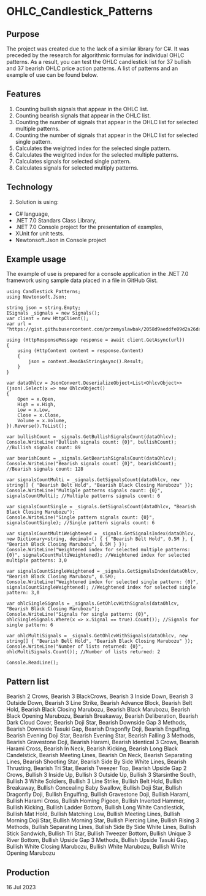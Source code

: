 # OHLC_Candlestick_Patterns

## Purpose

The project was created due to the lack of a similar library for C#. It was preceded by the research for algorithmic formulas for individual OHLC patterns. As a result, you can test the OHLC candlestick list for 37 bullish and 37 bearish OHLC price action patterns. A list of patterns and an example of use can be found below.

## Features

1. Counting bullish signals that appear in the OHLC list.
2. Counting bearish signals that appear in the OHLC list.
3. Counting the number of signals that appear in the OHLC list for selected multiple patterns.
4. Counting the number of signals that appear in the OHLC list for selected single pattern.
5. Calculates the weighted index for the selected single pattern.
6. Calculates the weighted index for the selected multiple patterns.
7. Calculates signals for selected single pattern.
8. Calculates signals for selected multiply patterns.

## Technology

2. Solution is using:
  - C# language,
  - .NET 7.0 Standars Class Library,
  - .NET 7.0 Console project for the presentation of examples,
  - XUnit for unit tests.
  - Newtonsoft.Json in Console project

## Example usage

The example of use is prepared for a console application in the .NET 7.0 framework using sample data placed in a file in GitHub Gist.
```
using Candlestick_Patterns;
using Newtonsoft.Json;

string json = string.Empty;
ISignals _signals = new Signals();
var client = new HttpClient();
var url = "https://gist.githubusercontent.com/przemyslawbak/2058d9aeddfe09d2a26da81dfc16e5d0/raw/json_data_sample.txt";

using (HttpResponseMessage response = await client.GetAsync(url))
{
    using (HttpContent content = response.Content)
    {
        json = content.ReadAsStringAsync().Result;
    }
}

var dataOhlcv = JsonConvert.DeserializeObject<List<OhlcvObject>>(json).Select(x => new OhlcvObject()
{
    Open = x.Open,
    High = x.High,
    Low = x.Low,
    Close = x.Close,
    Volume = x.Volume,
}).Reverse().ToList();

var bullishCount = _signals.GetBullishSignalsCount(dataOhlcv);
Console.WriteLine("Bullish signals count: {0}", bullishCount); //Bullish signals count: 89

var bearishCount = _signals.GetBearishSignalsCount(dataOhlcv);
Console.WriteLine("Bearish signals count: {0}", bearishCount); //Bearish signals count: 128

var signalsCountMulti = _signals.GetSignalsCount(dataOhlcv, new string[] { "Bearish Belt Hold", "Bearish Black Closing Marubozu" });
Console.WriteLine("Multiple patterns signals count: {0}", signalsCountMulti); //Multiple patterns signals count: 6

var signalsCountSingle = _signals.GetSignalsCount(dataOhlcv, "Bearish Black Closing Marubozu");
Console.WriteLine("Single pattern signals count: {0}", signalsCountSingle); //Single pattern signals count: 6

var signalsCountMultiWeightened = _signals.GetSignalsIndex(dataOhlcv, new Dictionary<string, decimal>() { { "Bearish Belt Hold", 0.5M }, { "Bearish Black Closing Marubozu", 0.5M } });
Console.WriteLine("Weightened index for selected multiple patterns: {0}", signalsCountMultiWeightened); //Weightened index for selected multiple patterns: 3,0

var signalsCountSingleWeightened = _signals.GetSignalsIndex(dataOhlcv, "Bearish Black Closing Marubozu", 0.5M);
Console.WriteLine("Weightened index for selected single pattern: {0}", signalsCountSingleWeightened); //Weightened index for selected single pattern: 3,0

var ohlcSingleSignals = _signals.GetOhlcvWithSignals(dataOhlcv, "Bearish Black Closing Marubozu");
Console.WriteLine("Signals for single pattern: {0}", ohlcSingleSignals.Where(x => x.Signal == true).Count()); //Signals for single pattern: 6

var ohlcMultiSignals = _signals.GetOhlcvWithSignals(dataOhlcv, new string[] { "Bearish Belt Hold", "Bearish Black Closing Marubozu" });
Console.WriteLine("Number of lists returned: {0}", ohlcMultiSignals.Count()); //Number of lists returned: 2

Console.ReadLine();
```
## Pattern list

Bearish 2 Crows,
Bearish 3 BlackCrows,
Bearish 3 Inside Down,
Bearish 3 Outside Down,
Bearish 3 Line Strike,
Bearish Advance Block,
Bearish Belt Hold,
Bearish Black Closing Marubozu,
Bearish Black Marubozu,
Bearish Black Opening Marubozu,
Bearish Breakaway,
Bearish Deliberation,
Bearish Dark Cloud Cover,
Bearish Doji Star,
Bearish Downside Gap 3 Methods,
Bearish Downside Tasuki Gap,
Bearish Dragonfly Doji,
Bearish Engulfing,
Bearish Evening Doji Star,
Bearish Evening Star,
Bearish Falling 3 Methods,
Bearish Gravestone Doji,
Bearish Harami,
Bearish Identical 3 Crows,
Bearish Harami Cross,
Bearish In Neck,
Bearish Kicking,
Bearish Long Black Candelstick,
Bearish Meeting Lines,
Bearish On Neck,
Bearish Separating Lines,
Bearish Shooting Star,
Bearish Side By Side White Lines,
Bearish Thrusting,
Bearish Tri Star,
Bearish Tweezer Top,
Bearish Upside Gap 2 Crows,
Bullish 3 Inside Up,
Bullish 3 Outside Up,
Bullish 3 Starsinthe South,
Bullish 3 White Soldiers,
Bullish 3 Line Strike,
Bullish Belt Hold,
Bullish Breakaway,
Bullish Concealing Baby Swallow,
Bullish Doji Star,
Bullish Dragonfly Doji,
Bullish Engulfing,
Bullish Gravestone Doji,
Bullish Harami,
Bullish Harami Cross,
Bullish Homing Pigeon,
Bullish Inverted Hammer,
Bullish Kicking,
Bullish Ladder Bottom,
Bullish Long White Candlestick,
Bullish Mat Hold,
Bullish Matching Low,
Bullish Meeting Lines,
Bullish Morning Doji Star,
Bullish Morning Star,
Bullish Piercing Line,
Bullish Rising 3 Methods,
Bullish Separating Lines,
Bullish Side By Side White Lines,
Bullish Stick Sandwich,
Bullish Tri Star,
Bullish Tweezer Bottom,
Bullish Unique 3 River Bottom,
Bullish Upside Gap 3 Methods,
Bullish Upside Tasuki Gap,
Bullish White Closing Marubozu,
Bullish White Marubozu,
Bullish White Opening Marubozu
  
## Production

16 Jul 2023
